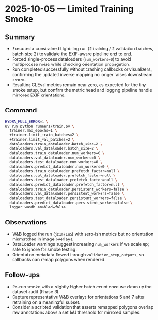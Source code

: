 # 2025-10-05 — Limited Training Smoke

## Summary
- Executed a constrained Lightning run (2 training / 2 validation batches, batch size 2) to validate the EXIF-aware pipeline end to end.
- Forced single-process dataloaders (`num_workers=0`) to avoid multiprocess noise while checking orientation propagation.
- Run completed successfully without crashing callbacks or visualizers, confirming the updated inverse mapping no longer raises downstream errors.
- Resulting CLEval metrics remain near zero, as expected for the tiny smoke setup, but confirm the metric head and logging pipeline handle mirrored EXIF orientations.

## Command
```bash
HYDRA_FULL_ERROR=1 \
uv run python runners/train.py \
  trainer.max_epochs=1 \
  +trainer.limit_train_batches=2 \
  +trainer.limit_val_batches=2 \
  dataloaders.train_dataloader.batch_size=2 \
  dataloaders.val_dataloader.batch_size=2 \
  dataloaders.train_dataloader.num_workers=0 \
  dataloaders.val_dataloader.num_workers=0 \
  dataloaders.test_dataloader.num_workers=0 \
  dataloaders.predict_dataloader.num_workers=0 \
  dataloaders.train_dataloader.prefetch_factor=null \
  dataloaders.val_dataloader.prefetch_factor=null \
  dataloaders.test_dataloader.prefetch_factor=null \
  dataloaders.predict_dataloader.prefetch_factor=null \
  dataloaders.train_dataloader.persistent_workers=false \
  dataloaders.val_dataloader.persistent_workers=false \
  dataloaders.test_dataloader.persistent_workers=false \
  dataloaders.predict_dataloader.persistent_workers=false \
  logger.wandb.enabled=false
```

## Observations
- W&B logged the run (`jz1m71u5`) with zero-ish metrics but no orientation mismatches in image overlays.
- DataLoader warnings suggest increasing `num_workers` if we scale up; safe to ignore for smoke testing.
- Orientation metadata flowed through `validation_step_outputs`, so callbacks can remap polygons when rendered.

## Follow-ups
- Re-run smoke with a slightly higher batch count once we clean up the dataset audit (Phase 3).
- Capture representative W&B overlays for orientations 5 and 7 after retraining on a meaningful subset.
- Consider a scripted validation that asserts remapped polygons overlap raw annotations above a set IoU threshold for mirrored samples.

